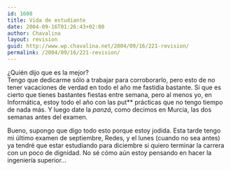 ```yaml
---
id: 1608
title: Vida de estudiante
date: 2004-09-16T01:26:43+02:00
author: Chavalina
layout: revision
guid: http://www.wp.chavalina.net/2004/09/16/221-revision/
permalink: /2004/09/16/221-revision/
---
```

&iquest;Qui&eacute;n dijo que es la mejor?  
Tengo que dedicarme s&oacute;lo a trabajar para corroborarlo, pero esto de no tener vacaciones de verdad en todo el a&ntilde;o me fastidia bastante. Si que es cierto que tienes bastantes fiestas entre semana, pero al menos yo, en Inform&aacute;tica, estoy todo el a&ntilde;o con las put** pr&aacute;cticas que no tengo tiempo de nada m&aacute;s. Y luego date la _panz&aacute;_, como decimos en Murcia, las dos semanas antes del examen.

Bueno, supongo que digo todo esto porque estoy jodida. Esta tarde tengo mi &uacute;ltimo examen de septiembre, Redes, y el lunes (cuando no sea antes) ya tendr&eacute; que estar estudiando para diciembre si quiero terminar la carrera con un poco de dignidad. No s&eacute; c&oacute;mo a&uacute;n estoy pensando en hacer la ingenier&iacute;a superior&#8230;
